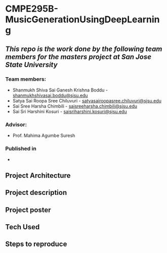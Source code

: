 # CMPE295B-MusicGenerationUsingDeepLearning
## _This repo is the work done by the following team members for the masters project at San Jose State University_ 

### Team members:
- Shanmukh Shiva Sai Ganesh Krishna Boddu - shanmukhshivasai.boddu@sjsu.edu
- Satya Sai Roopa Sree Chiluvuri - satyasairoopasree.chiluvuri@sjsu.edu
- Sai Sree Harsha Chimbili - saisreeharsha.chimbili@sjsu.edu
- Sai Sri Harshini Kosuri - saisriharshini.kosuri@sjsu.edu

### Advisor:
- Prof. Mahima Agumbe Suresh

### Published in
- 

## Project Architecture

## Project description

## Project poster

## Tech Used

## Steps to reproduce
